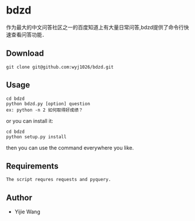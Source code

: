 # bdzd #
作为最大的中文问答社区之一的百度知道上有大量日常问答,bdzd提供了命令行快速查看问答功能．

## Download ##
    git clone git@github.com:wyj1026/bdzd.git


## Usage ##
    cd bdzd
    python bdzd.py [option] question
    ex: python -n 2 如何取得好成绩？
or you can install it:
    
    cd bdzd
    python setup.py install
then you can use the command everywhere you like.

## Requirements ##
    The script requres requests and pyquery.

## Author ##
* Yijie Wang
